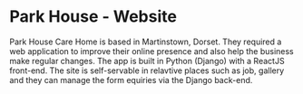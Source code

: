 # Park House - Website
Park House Care Home is based in Martinstown, Dorset. They required a web application to improve their online presence and also help the business make regular changes. The app is built in Python (Django) with a ReactJS front-end. The site is self-servable in relavtive places such as job, gallery and they can manage the form equiries via the Django back-end.
